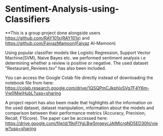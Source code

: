 # Sentiment-Analysis-using-Classifiers
**This is a group project done alongside users https://github.com/RAY101x(RAY101x) and https://github.com/FaiyazMamoon(Faiyaz Al-Mamoon)

Using popular classifier models like Logistic Regression, Support Vector Machine(SVM), Naive Bayes etc. we performed sentiment analysis i.e determining whether a review is positive or negative. The used dataset "Restaurant_Reviews.tsv" has also been included.

You can access the Google Colab file directly instead of downloading the notebook file from here: https://colab.research.google.com/drive/1QSQPmCJkphlxSVg7F4Y6m-Vw0MwiHubL?usp=sharing


A project report has also been made that highlights all the information on the used dataset, dataset manipulation, information about the models and comparison between their performance metrics (Accuracy, Precision, Recall, F1Score). The paper can be accessed here: https://drive.google.com/file/d/19oFlYgLBw5mgeycJAlMlcrqND5ED30hi/view?usp=sharing
